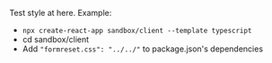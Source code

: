 Test style at here.
Example:

- `npx create-react-app sandbox/client --template typescript`
- cd sandbox/client
- Add `"formreset.css": "../../"` to package.json's dependencies
